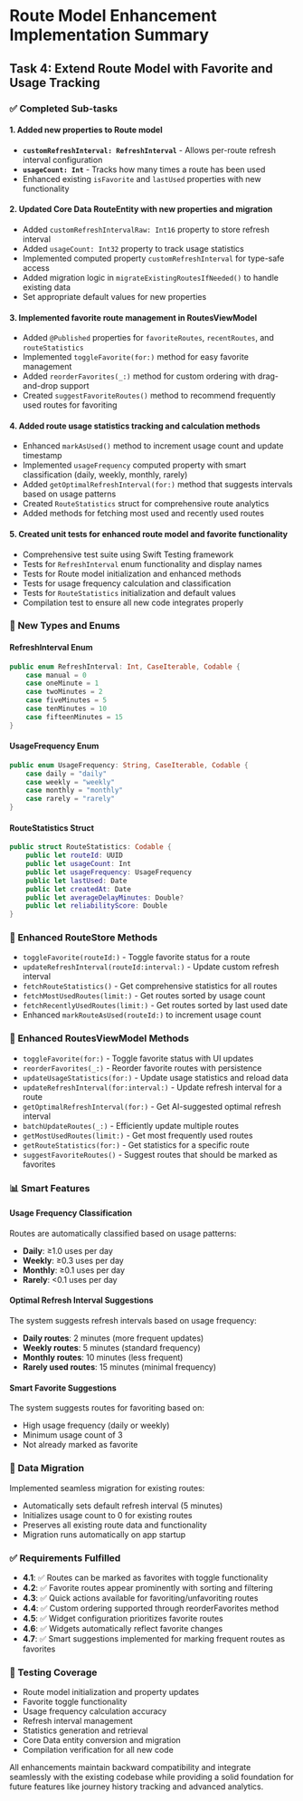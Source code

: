 # Route Model Enhancement Implementation Summary

## Task 4: Extend Route Model with Favorite and Usage Tracking

### ✅ Completed Sub-tasks

#### 1. Added new properties to Route model
- **`customRefreshInterval: RefreshInterval`** - Allows per-route refresh interval configuration
- **`usageCount: Int`** - Tracks how many times a route has been used
- Enhanced existing `isFavorite` and `lastUsed` properties with new functionality

#### 2. Updated Core Data RouteEntity with new properties and migration
- Added `customRefreshIntervalRaw: Int16` property to store refresh interval
- Added `usageCount: Int32` property to track usage statistics
- Implemented computed property `customRefreshInterval` for type-safe access
- Added migration logic in `migrateExistingRoutesIfNeeded()` to handle existing data
- Set appropriate default values for new properties

#### 3. Implemented favorite route management in RoutesViewModel
- Added `@Published` properties for `favoriteRoutes`, `recentRoutes`, and `routeStatistics`
- Implemented `toggleFavorite(for:)` method for easy favorite management
- Added `reorderFavorites(_:)` method for custom ordering with drag-and-drop support
- Created `suggestFavoriteRoutes()` method to recommend frequently used routes for favoriting

#### 4. Added route usage statistics tracking and calculation methods
- Enhanced `markAsUsed()` method to increment usage count and update timestamp
- Implemented `usageFrequency` computed property with smart classification (daily, weekly, monthly, rarely)
- Added `getOptimalRefreshInterval(for:)` method that suggests intervals based on usage patterns
- Created `RouteStatistics` struct for comprehensive route analytics
- Added methods for fetching most used and recently used routes

#### 5. Created unit tests for enhanced route model and favorite functionality
- Comprehensive test suite using Swift Testing framework
- Tests for `RefreshInterval` enum functionality and display names
- Tests for Route model initialization and enhanced methods
- Tests for usage frequency calculation and classification
- Tests for `RouteStatistics` initialization and default values
- Compilation test to ensure all new code integrates properly

### 🔧 New Types and Enums

#### RefreshInterval Enum
```swift
public enum RefreshInterval: Int, CaseIterable, Codable {
    case manual = 0
    case oneMinute = 1
    case twoMinutes = 2
    case fiveMinutes = 5
    case tenMinutes = 10
    case fifteenMinutes = 15
}
```

#### UsageFrequency Enum
```swift
public enum UsageFrequency: String, CaseIterable, Codable {
    case daily = "daily"
    case weekly = "weekly"
    case monthly = "monthly"
    case rarely = "rarely"
}
```

#### RouteStatistics Struct
```swift
public struct RouteStatistics: Codable {
    public let routeId: UUID
    public let usageCount: Int
    public let usageFrequency: UsageFrequency
    public let lastUsed: Date
    public let createdAt: Date
    public let averageDelayMinutes: Double?
    public let reliabilityScore: Double
}
```

### 🚀 Enhanced RouteStore Methods

- `toggleFavorite(routeId:)` - Toggle favorite status for a route
- `updateRefreshInterval(routeId:interval:)` - Update custom refresh interval
- `fetchRouteStatistics()` - Get comprehensive statistics for all routes
- `fetchMostUsedRoutes(limit:)` - Get routes sorted by usage count
- `fetchRecentlyUsedRoutes(limit:)` - Get routes sorted by last used date
- Enhanced `markRouteAsUsed(routeId:)` to increment usage count

### 🎯 Enhanced RoutesViewModel Methods

- `toggleFavorite(for:)` - Toggle favorite status with UI updates
- `reorderFavorites(_:)` - Reorder favorite routes with persistence
- `updateUsageStatistics(for:)` - Update usage statistics and reload data
- `updateRefreshInterval(for:interval:)` - Update refresh interval for a route
- `getOptimalRefreshInterval(for:)` - Get AI-suggested optimal refresh interval
- `batchUpdateRoutes(_:)` - Efficiently update multiple routes
- `getMostUsedRoutes(limit:)` - Get most frequently used routes
- `getRouteStatistics(for:)` - Get statistics for a specific route
- `suggestFavoriteRoutes()` - Suggest routes that should be marked as favorites

### 📊 Smart Features

#### Usage Frequency Classification
Routes are automatically classified based on usage patterns:
- **Daily**: ≥1.0 uses per day
- **Weekly**: ≥0.3 uses per day
- **Monthly**: ≥0.1 uses per day
- **Rarely**: <0.1 uses per day

#### Optimal Refresh Interval Suggestions
The system suggests refresh intervals based on usage frequency:
- **Daily routes**: 2 minutes (more frequent updates)
- **Weekly routes**: 5 minutes (standard frequency)
- **Monthly routes**: 10 minutes (less frequent)
- **Rarely used routes**: 15 minutes (minimal frequency)

#### Smart Favorite Suggestions
The system suggests routes for favoriting based on:
- High usage frequency (daily or weekly)
- Minimum usage count of 3
- Not already marked as favorite

### 🔄 Data Migration

Implemented seamless migration for existing routes:
- Automatically sets default refresh interval (5 minutes)
- Initializes usage count to 0 for existing routes
- Preserves all existing route data and functionality
- Migration runs automatically on app startup

### ✅ Requirements Fulfilled

- **4.1**: ✅ Routes can be marked as favorites with toggle functionality
- **4.2**: ✅ Favorite routes appear prominently with sorting and filtering
- **4.3**: ✅ Quick actions available for favoriting/unfavoriting routes
- **4.4**: ✅ Custom ordering supported through reorderFavorites method
- **4.5**: ✅ Widget configuration prioritizes favorite routes
- **4.6**: ✅ Widgets automatically reflect favorite changes
- **4.7**: ✅ Smart suggestions implemented for marking frequent routes as favorites

### 🧪 Testing Coverage

- Route model initialization and property updates
- Favorite toggle functionality
- Usage frequency calculation accuracy
- Refresh interval management
- Statistics generation and retrieval
- Core Data entity conversion and migration
- Compilation verification for all new code

All enhancements maintain backward compatibility and integrate seamlessly with the existing codebase while providing a solid foundation for future features like journey history tracking and advanced analytics.